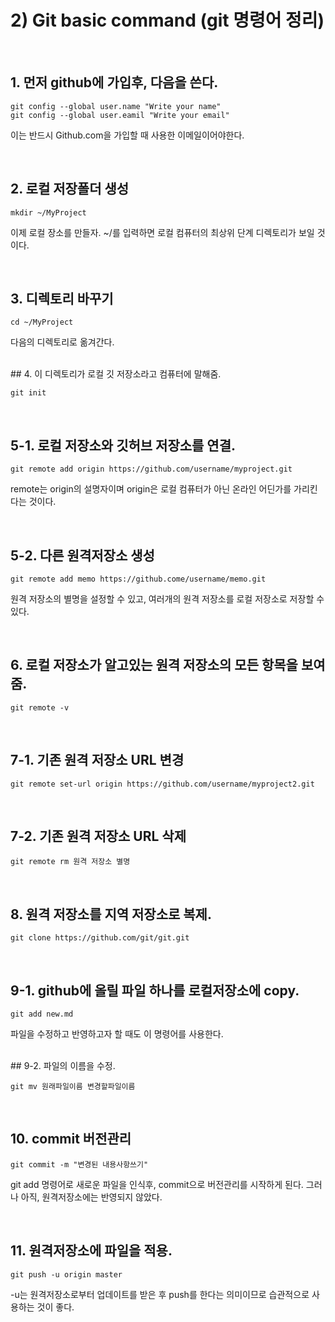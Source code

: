 # 2) Git basic command  (git 명령어 정리) 

<br /> 

## 1. 먼저 github에 가입후, 다음을 쓴다.

    git config --global user.name "Write your name"
    git config --global user.eamil "Write your email"

이는 반드시 Github.com을 가입할 때 사용한 이메일이어야한다.

<br />

## 2. 로컬 저장폴더 생성

    mkdir ~/MyProject 
이제 로컬 장소를 만들자. ~/를 입력하면 로컬 컴퓨터의 최상위 단계 디렉토리가 보일 것이다.

<br />

## 3. 디렉토리 바꾸기
    cd ~/MyProject

다음의 디렉토리로 옮겨간다.

<br />
## 4. 이 디렉토리가 로컬 깃 저장소라고 컴퓨터에 말해줌.
    
    git init 

<br />

## 5-1. 로컬 저장소와 깃허브 저장소를 연결.
    git remote add origin https://github.com/username/myproject.git
 remote는 origin의 설명자이며 origin은 로컬 컴퓨터가 아닌 온라인 어딘가를 가리킨다는 것이다.

<br/>

## 5-2. 다른 원격저장소 생성

    git remote add memo https://github.come/username/memo.git
원격 저장소의 별명을 설정할 수 있고, 여러개의 원격 저장소를 로컬 저장소로 저장할 수 있다.

<br/>

## 6. 로컬 저장소가 알고있는 원격 저장소의 모든 항목을 보여줌.
    
    git remote -v

<br/>

## 7-1. 기존 원격 저장소 URL 변경

    git remote set-url origin https://github.com/username/myproject2.git

<br/>

## 7-2. 기존 원격 저장소 URL 삭제

    git remote rm 원격 저장소 별명

<br/>

## 8. 원격 저장소를 지역 저장소로 복제.

    git clone https://github.com/git/git.git
    
<br/>

## 9-1. github에 올릴 파일 하나를 로컬저장소에 copy. 

    git add new.md
 파일을 수정하고 반영하고자 할 때도 이 명령어를 사용한다.
 
<br/>
## 9-2. 파일의 이름을 수정.

    git mv 원래파일이름 변경할파일이름

<br/>

## 10. commit 버전관리
    
    git commit -m "변경된 내용사항쓰기"
git add 명령어로 새로운 파일을 인식후, commit으로 버전관리를 시작하게 된다. 그러나 아직, 원격저장소에는 반영되지 않았다.

<br/>

## 11. 원격저장소에 파일을 적용.

    git push -u origin master
 -u는 원격저장소로부터 업데이트를 받은 후 push를 한다는 의미이므로 습관적으로 사용하는 것이 좋다.
